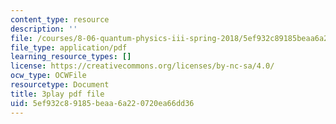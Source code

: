 ```yaml
---
content_type: resource
description: ''
file: /courses/8-06-quantum-physics-iii-spring-2018/5ef932c89185beaa6a220720ea66dd36_qk6l3z5ab0o.pdf
file_type: application/pdf
learning_resource_types: []
license: https://creativecommons.org/licenses/by-nc-sa/4.0/
ocw_type: OCWFile
resourcetype: Document
title: 3play pdf file
uid: 5ef932c8-9185-beaa-6a22-0720ea66dd36
---
```


